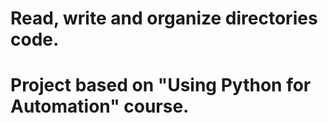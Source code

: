 # Read, write and organize directories code.
# Project based on "Using Python for Automation" course.
